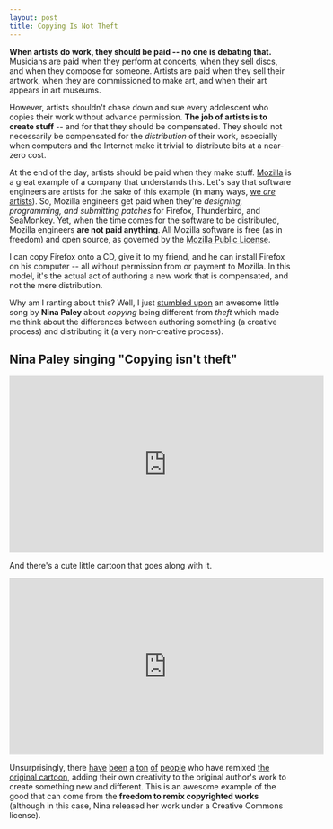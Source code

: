 ```yaml
---
layout: post
title: Copying Is Not Theft
---
```


**When artists do work, they should be paid -- no one is debating that.** Musicians are paid when they perform at concerts, when they sell discs, and when they compose for someone. Artists are paid when they sell their artwork, when they are commissioned to make art, and when their art appears in art museums.

However, artists shouldn't chase down and sue every adolescent who copies their work without advance permission. **The job of artists is to create stuff** -- and for that they should be compensated. They should not necessarily be compensated for the *distribution* of their work, especially when computers and the Internet make it trivial to distribute bits at a near-zero cost.

At the end of the day, artists should be paid when they make stuff. [Mozilla](http://www.mozilla.org) is a great example of a company that understands this. Let's say that software engineers are artists for the sake of this example (in many ways, [we *are* artists](http://www.paulgraham.com/hp.html)). So, Mozilla engineers get paid when they're *designing, programming, and submitting patches* for Firefox, Thunderbird, and SeaMonkey. Yet, when the time comes for the software to be distributed, Mozilla engineers **are not paid anything**. All Mozilla software is free (as in freedom) and open source, as governed by the [Mozilla Public License](http://www.mozilla.org/MPL/).

I can copy Firefox onto a CD, give it to my friend, and he can install Firefox on his computer -- all without permission from or payment to Mozilla. In this model, it's the actual act of authoring a new work that is compensated, and not the mere distribution.

Why am I ranting about this? Well, I just [stumbled upon](http://questioncopyright.org/minute_memes/copying_is_not_theft) an awesome little song by **Nina Paley** about *copying* being different from *theft* which made me think about the differences between authoring something (a creative process) and distributing it (a very non-creative process).

## Nina Paley singing "Copying isn't theft"

<iframe width="560" height="315" src="http://www.youtube.com/embed/gTyWS-tuoWk" frameborder="0" allowfullscreen></iframe>

And there's a cute little cartoon that goes along with it.

<iframe width="560" height="315" src="http://www.youtube.com/embed/IeTybKL1pM4" frameborder="0" allowfullscreen></iframe>

Unsurprisingly, there [have](http://www.youtube.com/watch?v=coFRLYZPvDI) [been](http://www.youtube.com/watch?v=GU7axyrHWDQ) [a](http://www.youtube.com/watch?v=Rx5ThHINfYg) [ton](http://www.youtube.com/watch?v=O3bmP5MOwaI﻿) [of](http://www.youtube.com/watch?v=H-_uxRPBydc) [people](http://www.youtube.com/watch?v=SRA8YWGe3Sk) who have remixed [the original cartoon](http://www.youtube.com/watch?v=djVaJN0f0VQ), adding their own creativity to the original author's work to create something new and different. This is an awesome example of the good that can come from the **freedom to remix copyrighted works** (although in this case, Nina released her work under a Creative Commons license).
